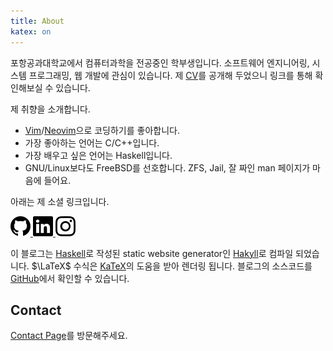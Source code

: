 ```yaml
---
title: About
katex: on
---
```


포항공과대학교에서 컴퓨터과학을 전공중인 학부생입니다. 소프트웨어 엔지니어링,
시스템 프로그래밍, 웹 개발에 관심이 있습니다. 제 [CV]를 공개해 두었으니
링크를 통해 확인해보실 수 있습니다.

제 취향을 소개합니다.

- [Vim]/[Neovim]으로 코딩하기를 좋아합니다.
- 가장 좋아하는 언어는 C/C++입니다.
- 가장 배우고 싶은 언어는 Haskell입니다.
- GNU/Linux보다도 FreeBSD를 선호합니다. ZFS, Jail, 잘 짜인 man 페이지가 마음에
  들어요.

아래는 제 소셜 링크입니다.

<div class="social-links"> <a href="https://github.com/kimminss0"> <img
    src="/images/github.svg" alt="GitHub" /> </a> <a
        href="https://www.linkedin.com/in/minseo-kim-639304298/"> <img
            src="/images/linkedin.svg" alt="Linkedin" /> </a> <a
        href="https://www.instagram.com/kimminss0"> <img
            src="/images/instagram.svg" alt="Instagram" /> </a> </div>

이 블로그는 [Haskell]로 작성된 static website generator인 [Hakyll]로 컴파일
되었습니다. $\LaTeX$ 수식은 [KaTeX]의 도움을 받아 렌더링 됩니다. 블로그의
소스코드를 [GitHub][source-code]에서 확인할 수 있습니다.

[CV]: #
[Vim]: https://www.vim.org
[Neovim]: https://neovim.io
[Haskell]: https://haskell.org
[Hakyll]: https://jaspervdj.be/hakyll/tutorials.html
[KaTeX]: https://katex.org
[source-code]: https://github.com/kimminss0/minseo-kim.net

## Contact

[Contact Page](/contact.html)를 방문해주세요.
